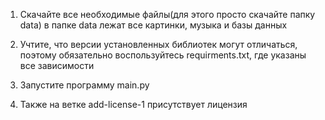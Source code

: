 1) Скачайте все необходимые файлы(для этого просто скачайте папку data)
   в папке data лежат все картинки, музыка и базы данных
   
2) Учтите, что версии установленных библиотек могут отличаться,
   поэтому обязательно воспользуйтесь requirments.txt, где указаны
   все зависимости
3) Запустите программу main.py
4) Также на ветке add-license-1 присутствует лицензия
